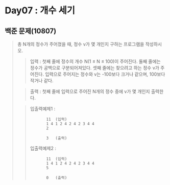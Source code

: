 # Day07 : 개수 세기
## 백준 문제(10807)
> 총 N개의 정수가 주어졌을 때, 정수 v가 몇 개인지 구하는 프로그램을 작성하시오.
>
> >입력 : 첫째 줄에 정수의 개수 N(1 ≤ N ≤ 100)이 주어진다. 둘째 줄에는 정수가 공백으로 구분되어져있다. 셋째 줄에는 찾으려고 하는 정수 v가 주어진다. 입력으로 주어지는 정수와 v는 -100보다 크거나 같으며, 100보다 작거나 같다.
>
>>출력 : 첫째 줄에 입력으로 주어진 N개의 정수 중에 v가 몇 개인지 출력한다.
>
> >입출력예제1 :
> >
>>            11  (입력)
>>            1 4 1 2 4 2 4 2 3 4 4
>>            2
> >
>>            3   (출력) 
>>
> >입출력예제2 :
> >
>>            11  (입력)
>>            1 4 1 2 4 2 4 2 3 4 4
>>            5
> >
>>            0   (출력) 